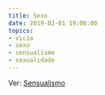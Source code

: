 ```yaml
---
title: Sexo
date: 2019-02-01 19:00:00
topics: 
- vicio
- sexo
- sensualismo
- sexualidade
---
```


Ver: [Sensualismo](../sensualismo)

